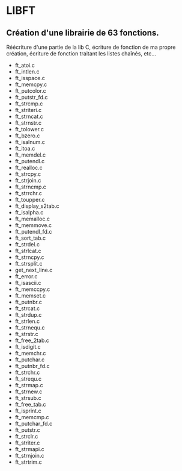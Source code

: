 # LIBFT

## Création d'une librairie de 63 fonctions.

Réécriture d'une partie de la lib C, écriture de fonction de ma propre création, écriture de fonction traitant les listes chaînés, etc...

*  ft_atoi.c
*  ft_intlen.c
*  ft_isspace.c
*  ft_memcpy.c
*  ft_putcolor.c
*  ft_putstr_fd.c
*  ft_strcmp.c
*  ft_striteri.c
*  ft_strncat.c
*  ft_strnstr.c
*  ft_tolower.c
*  ft_bzero.c
*  ft_isalnum.c
*  ft_itoa.c
*  ft_memdel.c
*  ft_putendl.c
*  ft_realloc.c
*  ft_strcpy.c
*  ft_strjoin.c
*  ft_strncmp.c
*  ft_strrchr.c
*  ft_toupper.c
*  ft_display_s2tab.c
*  ft_isalpha.c
*  ft_memalloc.c
*  ft_memmove.c
*  ft_putendl_fd.c
*  ft_sort_tab.c
*  ft_strdel.c
*  ft_strlcat.c
*  ft_strncpy.c
*  ft_strsplit.c
*  get_next_line.c
*  ft_error.c
*  ft_isascii.c
*  ft_memccpy.c
*  ft_memset.c
*  ft_putnbr.c
*  ft_strcat.c
*  ft_strdup.c
*  ft_strlen.c
*  ft_strnequ.c
*  ft_strstr.c
*  ft_free_2tab.c
*  ft_isdigit.c
*  ft_memchr.c
*  ft_putchar.c
*  ft_putnbr_fd.c
*  ft_strchr.c
*  ft_strequ.c
*  ft_strmap.c
*  ft_strnew.c
*  ft_strsub.c
*  ft_free_tab.c
*  ft_isprint.c
*  ft_memcmp.c
*  ft_putchar_fd.c
*  ft_putstr.c
*  ft_strclr.c
*  ft_striter.c
*  ft_strmapi.c
*  ft_strnjoin.c
*  ft_strtrim.c

